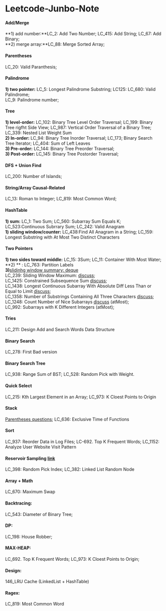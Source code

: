 # Leetcode-Junbo-Note
#### Add/Merge
**1) add number:**LC_2: Add Two Number; LC_415: Add String; LC_67: Add Binary; <br />
**2) merge array:**LC_88: Merge Sorted Array; 

#### Parentheses
LC_20: Valid Paranthesis; 

#### Palindrome
**1) two pointer:** LC_5: Longest Palindrome Substring; LC125: LC_680: Valid Palindrome;   <br />
LC_9: Palindrome number; 

#### Tree 
**1) level-order:**  LC_102: Binary Tree Level Order Traversal; LC_199: Binary Tree rigfht Side View; LC_987: Vertical Order Traversal of a Binary Tree;  LC_339: Nested List Weight Sum<br />
**2) In-order:** LC_94: Binary Tree Inorder Traversal; LC_173; Binary Search Tree Iterator; LC_404: Sum of Left Leaves<br />
**3) Pre-order:** LC_144: Binary Tree Preorder Traversal; <br />
**3) Post-order:** LC_145: Binary Tree Postorder Traversal; 

#### DFS + Union Find 
LC_200: Number of Islands;

#### String/Array Causal-Related
LC_13: Roman to Integer; LC_819:  Most Common Word;

#### HashTable
**1) sum:** LC_1: Two Sum; LC_560: Subarray Sum Equals K; LC_523:Continuous Subrrary Sum; LC_242: Valid Anagram <br />
**1) sliding window/counter:**  LC_438:Find All Anagram in a String; LC_159:  Longest Substring with At Most Two Distinct Characters

#### Two Pointers
**1) two sides toward middle:** LC_15: 3Sum; LC_11: Container With Most Water; </br>
**2) ** : LC_763: Partition Labels </br>
**3)**[slidinhg window summary: deque ](https://leetcode.com/problems/longest-continuous-subarray-with-absolute-diff-less-than-or-equal-to-limit/discuss/609771/JavaC%2B%2BPython-Deques-O(N)) <br />
LC_239: Sliding Window Maximum:  [discuss](https://www.geeksforgeeks.org/sliding-window-maximum-maximum-of-all-subarrays-of-size-k/); <br />
LC_1425: Constrained Subsequence Sum [discuss](https://leetcode.com/problems/constrained-subsequence-sum/discuss/597751/JavaC%2B%2BPython-O(N)-Decreasing-Deque); <br />
LC_1438: Longest Continuous Subarray With Absolute Diff Less Than or Equal to Limit [discuss](https://leetcode.com/problems/longest-continuous-subarray-with-absolute-diff-less-than-or-equal-to-limit/discuss/609771/JavaC%2B%2BPython-Deques-O(N)); <br /> 
LC_1358: Number of Substrings Containing All Three Characters [discuss](https://leetcode.com/problems/number-of-substrings-containing-all-three-characters/discuss/516977/JavaC%2B%2BPython-Easy-and-Concise); <br />
LC_1248: Count Number of Nice Subarrays [discuss](https://leetcode.com/problems/count-number-of-nice-subarrays/discuss/419378/JavaC%2B%2BPython-Sliding-Window-O(1)-Space) (atMost); <br />
LC_992: Subarrays with K Different Integers (atMost);



#### Tries
LC_211: Design Add and Search Words Data Structure


#### Binary Search
LC_278: First Bad version

#### Binary Search Tree
LC_938: Range Sum of BST; LC_528: Random Pick with Weight. 

#### Quick Select
LC_215: Kth Largest Element in an Array; LC_973: K Cloest Points to Origin

#### Stack
[Parentheses questions](#parentheses); LC_636: Exclusive Time of Functions

#### Sort
LC_937: Reorder Data in Log Files; LC-692. Top K Frequent Words; LC_1152: Analyze User Website Visit Pattern

#### Reservoir Sampling [link](https://zhuanlan.zhihu.com/p/29178293)
LC_398: Random Pick Index; LC_382: Linked List Random Node

####  Array + Math
LC_670: Maximum Swap

#### Backtracing:
LC_543: Diameter of Binary Tree; 

#### DP:
LC_198: House Robber;

#### MAX-HEAP:
LC_692. Top K Frequent Words; LC_973: K Cloest Points to Origin;

#### Design:
146_LRU Cache (LinkedList + HashTable)

#### Ragex:
LC_819: Most Common Word




